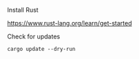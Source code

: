 Install Rust

https://www.rust-lang.org/learn/get-started

Check for updates
```shell
cargo update --dry-run
```

